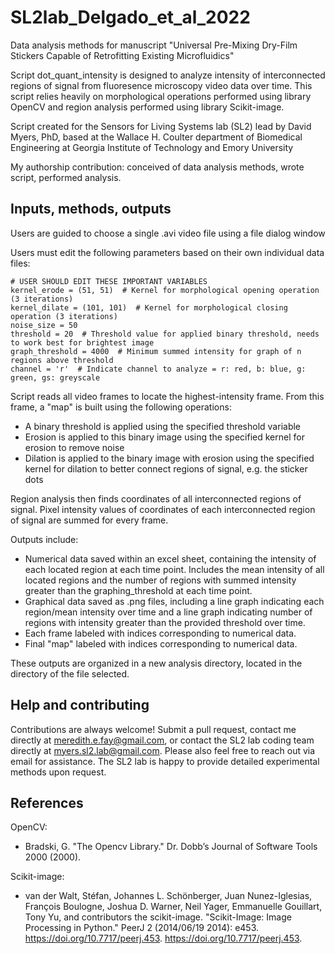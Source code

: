 # SL2lab_Delgado_et_al_2022
Data analysis methods for manuscript "Universal Pre-Mixing Dry-Film Stickers Capable of Retrofitting Existing Microfluidics"

Script dot_quant_intensity is designed to analyze intensity of interconnected regions of signal from fluoresence microscopy video data over time. This script relies heavily on morphological operations performed using library OpenCV and region analysis performed using library Scikit-image.

Script created for the Sensors for Living Systems lab (SL2) lead by David Myers, PhD, based at the Wallace H. Coulter department of Biomedical Engineering at Georgia Institute of Technology and Emory University

My authorship contribution: conceived of data analysis methods, wrote script, performed analysis.

## Inputs, methods, outputs

Users are guided to choose a single .avi video file using a file dialog window

Users must edit the following parameters based on their own individual data files:

```
# USER SHOULD EDIT THESE IMPORTANT VARIABLES
kernel_erode = (51, 51)  # Kernel for morphological opening operation (3 iterations)
kernel_dilate = (101, 101)  # Kernel for morphological closing operation (3 iterations)
noise_size = 50
threshold = 20  # Threshold value for applied binary threshold, needs to work best for brightest image
graph_threshold = 4000  # Minimum summed intensity for graph of n regions above threshold
channel = 'r'  # Indicate channel to analyze = r: red, b: blue, g: green, gs: greyscale
```

Script reads all video frames to locate the highest-intensity frame. From this frame, a "map" is built using the following operations:
- A binary threshold is applied using the specified threshold variable
- Erosion is applied to this binary image using the specified kernel for erosion to remove noise
- Dilation is applied to the binary image with erosion using the specified kernel for dilation to better connect regions of signal, e.g. the sticker dots

Region analysis then finds coordinates of all interconnected regions of signal.
Pixel intensity values of coordinates of each interconnected region of signal are summed for every frame.

Outputs include:
- Numerical data saved within an excel sheet, containing the intensity of each located region at each time point. Includes the mean intensity of all located regions and the number of regions with summed intensity greater than the graphing_threshold at each time point.
- Graphical data saved as .png files, including a line graph indicating each region/mean intensity over time and a line graph indicating number of regions with intensity greater than the provided threshold over time.
- Each frame labeled with indices corresponding to numerical data.
- Final "map" labeled with indices corresponding to numerical data.

These outputs are organized in a new analysis directory, located in the directory of the file selected.

## Help and contributing
Contributions are always welcome! Submit a pull request, contact me directly at meredith.e.fay@gmail.com, or contact the SL2 lab coding team directly at myers.sl2.lab@gmail.com. Please also feel free to reach out via email for assistance. The SL2 lab is happy to provide detailed experimental methods upon request.

## References
OpenCV:
- Bradski, G. "The Opencv Library." Dr. Dobb’s Journal of Software Tools 2000  (2000).

Scikit-image:
- van der Walt, Stéfan, Johannes L. Schönberger, Juan Nunez-Iglesias, François Boulogne, Joshua D. Warner, Neil Yager, Emmanuelle Gouillart, Tony Yu, and contributors the scikit-image. "Scikit-Image: Image Processing in Python." PeerJ 2 (2014/06/19 2014): e453. https://doi.org/10.7717/peerj.453. https://doi.org/10.7717/peerj.453.

